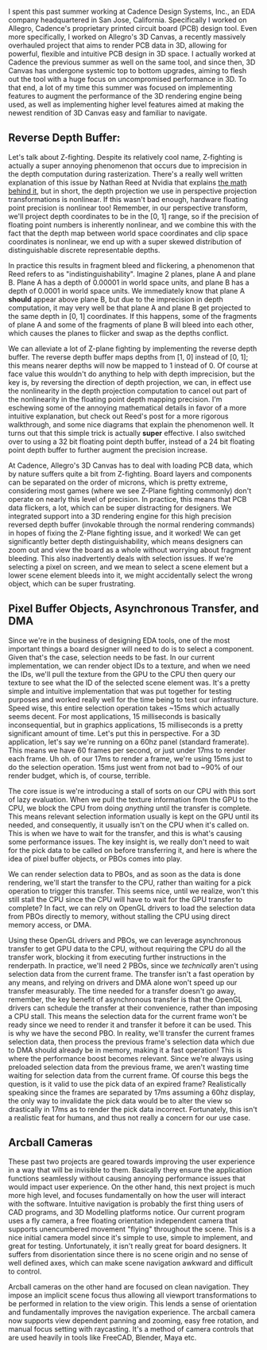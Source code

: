 I spent this past summer working at Cadence Design Systems, Inc., an EDA company headquartered in San Jose, California.  Specifically I worked on Allegro, Cadence's proprietary printed circuit board (PCB) design tool. Even more specifically, I worked on Allegro's 3D Canvas, a recently massively overhauled project that aims to render PCB data in 3D, allowing for powerful, flexible and intuitive PCB design in 3D space. I actually worked at Cadence the previous summer as well on the same tool, and since then, 3D Canvas has undergone systemic top to bottom upgrades, aiming to flesh out the tool with a huge focus on uncompromised performance in 3D. To that end, a lot of my time this summer was focused on implementing features to augment the performance of the 3D rendering engine being used, as well as implementing higher level features aimed at making the newest rendition of 3D Canvas easy and familiar to navigate.

## Reverse Depth Buffer:

Let's talk about Z-fighting. Despite its relatively cool name, Z-fighting is actually a super annoying phenomenon that occurs due to imprecision in the depth computation during rasterization. There's a really well written explanation of this issue by Nathan Reed at Nvidia that explains [the math behind it](https://developer.nvidia.com/content/depth-precision-visualized), but in short, the depth projection we use in perspective projection transformations is nonlinear. If this wasn't bad enough, hardware floating point precision is nonlinear too! Remember, in our perspective transform, we'll project depth coordinates to be in the [0, 1] range, so if the precision of floating point numbers is inherently nonlinear, and we combine this with the fact that the depth map between world space coordinates and clip space coordinates is nonlinear, we end up with a super skewed distribution of distinguishable discrete representable depths. 

In practice this results in fragment bleed and flickering, a phenomenon that Reed refers to as "indistinguishability". Imagine 2 planes, plane A and plane B. Plane A has a depth of 0.00001 in world space units, and plane B has a depth of 0.0001 in world space units. We immediately know that plane A **should** appear above plane B, but due to the imprecision in depth computation, it may very well be that plane A and plane B get projected to the same depth in [0, 1] coordinates. If this happens, some of the fragments of plane A and some of the fragments of plane B will bleed into each other, which causes the planes to flicker and swap as the depths conflict.

We can alleviate a lot of Z-plane fighting by implementing the reverse depth buffer. The reverse depth buffer maps depths from [1, 0] instead of [0, 1]; this means nearer depths will now be mapped to 1 instead of 0. Of course at face value this wouldn't do anything to help with depth imprecision, but the key is, by reversing the direction of depth projection, we can, in effect use the nonlinearity in the depth projection computation to cancel out part of the nonlinearity in the floating point depth mapping precision. I'm eschewing some of the annoying mathematical details in favor of a more intuitive explanation, but check out Reed's post for a more rigorous walkthrough, and some nice diagrams that explain the phenomenon well. It turns out that this simple trick is actually **super** effective. I also switched over to using a 32 bit floating point depth buffer, instead of a 24 bit floating point depth buffer to further augment the precision increase.

At Cadence, Allegro's 3D Canvas has to deal with loading PCB data, which by nature suffers quite a bit from Z-fighting. Board layers and components can be separated on the order of microns, which is pretty extreme, considering most games (where we see Z-Plane fighting commonly) don't operate on nearly this level of precision. In practice, this means that PCB data flickers, a lot, which can be super distracting for designers. We integrated support into a 3D rendering engine for this high precision reversed depth buffer (invokable through the normal rendering commands) in hopes of fixing the Z-Plane fighting issue, and it worked! We can get significantly better depth distinguishability, which means designers can zoom out and view the board as a whole without worrying about fragment bleeding. This also inadvertently deals with selection issues. If we're selecting a pixel on screen, and we mean to select a scene element but a lower scene element bleeds into it, we might accidentally select the wrong object, which can be super frustrating.



## Pixel Buffer Objects, Asynchronous Transfer, and DMA

Since we're in the business of designing EDA tools, one of the most important things a board designer will need to do is to select a component. Given that's the case, selection needs to be fast. In our current implementation, we can render object IDs to a texture, and when we need the IDs, we'll pull the texture from the GPU to the CPU then query our texture to see what the ID of the selected scene element was. It's a pretty simple and intuitive implementation that was put together for testing purposes and worked really well for the time being to test our infrastructure. Speed wise, this entire selection operation takes ~15ms which actually seems decent. For most applications, 15 milliseconds is basically inconsequential, but in graphics applications, 15 milliseconds is a pretty significant amount of time. Let's put this in perspective. For a 3D application, let's say we're running on a 60hz panel (standard framerate). This means we have 60 frames per second, or just under 17ms to render each frame. Uh oh. of our 17ms to render a frame, we're using 15ms just to do the selection operation. 15ms just went from not bad to ~90% of our render budget, which is, of course, terrible.

The core issue is we're introducing a stall of sorts on our CPU with this sort of lazy evaluation. When we pull the texture information from the GPU to the CPU, we block the CPU from doing *anything* until the transfer is complete. This means relevant selection information usually is kept on the GPU until its needed, and consequently, it usually isn't on the CPU when it's called on. This is when we have to wait for the transfer, and this is what's causing some performance issues. The key insight is, we really don't need to wait for the pick data to be called on before transferring it, and here is where the idea of pixel buffer objects, or PBOs comes into play. 

We can render selection data to PBOs, and as soon as the data is done rendering, we'll start the transfer to the CPU, rather than waiting for a pick operation to trigger this transfer. This seems nice, until we realize, won't this still stall the CPU since the CPU will have to wait for the GPU transfer to complete? In fact, we can rely on OpenGL drivers to load the selection data from PBOs directly to memory, without stalling the CPU using direct memory access, or DMA. 

Using these OpenGL drivers and PBOs, we can leverage asynchronous transfer to get GPU data to the CPU, without requiring the CPU do all the transfer work, blocking it from executing further instructions in the renderpath. In practice, we'll need 2 PBOs, since we *technically* aren't using selection data from the current frame. The transfer isn't a fast operation by any means, and relying on drivers and DMA alone won't speed up our transfer measurably. The time needed for a transfer doesn't go away, remember, the key benefit of asynchronous transfer is that the OpenGL drivers can schedule the transfer at their convenience, rather than imposing a CPU stall. This means the selection data for the current frame won't be ready since we need to render it and transfer it before it can be used. This is why we have the second PBO. In reality, we'll transfer the current frames selection data, then process the previous frame's selection data which due to DMA should already be in memory, making it a fast operation! This is where the performance boost becomes relevant. Since we're always using preloaded selection data from the previous frame, we aren't wasting time waiting for selection data from the current frame. Of course this begs the question, is it valid to use the pick data of an expired frame? Realistically speaking since the frames are separated by 17ms assuming a 60hz display, the only way to invalidate the pick data would be to alter the view so drastically in 17ms as to render the pick data incorrect. Fortunately, this isn't a realistic feat for humans, and thus not really a concern for our use case.



## Arcball Cameras

These past two projects are geared towards improving the user experience in a way that will be invisible to them. Basically they ensure the application functions seamlessly without causing annoying performance issues that would impact user experience. On the other hand, this next project is much more high level, and focuses fundamentally on how the user will interact with the software. Intuitive navigation is probably the first thing users of CAD programs, and 3D Modelling platforms notice. Our current program uses a fly camera, a free floating orientation independent camera that supports unencumbered movement "flying" throughout the scene. This is a nice initial camera model since it's simple to use, simple to implement, and great for testing. Unfortunately, it isn't really great for board designers. It suffers from disorientation since there is no scene origin and no sense of well defined axes, which can make scene navigation awkward and difficult to control.

Arcball cameras on the other hand are focused on clean navigation. They impose an implicit scene focus thus allowing all viewport transformations to be performed in relation to the view origin. This lends a sense of orientation and fundamentally improves the navigation experience. The arcball camera now supports view dependent panning and zooming, easy free rotation, and manual focus setting with raycasting. It's a method of camera controls that are used heavily in tools like FreeCAD, Blender, Maya etc.

